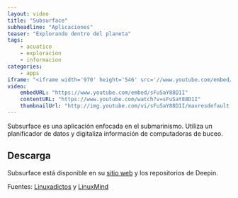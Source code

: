 ```yaml
---
layout: video
title: "Subsurface"
subheadline: "Aplicaciones"
teaser: "Explorando dentro del planeta"
tags:
    - acuatico
    - exploracion
    - informacion
categories:
    - apps
iframe: "<iframe width='970' height='546' src='//www.youtube.com/embed/sFuSaY88D1I' frameborder='0' allowfullscreen></iframe>"
video:
    embedURL: "https://www.youtube.com/embed/sFuSaY88D1I"
    contentURL: "https://www.youtube.com/watch?v=sFuSaY88D1I"
    thumbnailUrl: "http://img.youtube.com/vi/sFuSaY88D1I/maxresdefault.jpg"
---
```

<!--more-->

Subsurface es una aplicación enfocada en el submarinismo. Utiliza un planificador de datos y digitaliza información de computadoras de buceo.

## Descarga

Subsurface está disponible en su [sitio web](https://subsurface-divelog.org/es/) y los repositorios de Deepin.

Fuentes: [Linuxadictos](https://www.linuxadictos.com/subsurface-4-7-1-linus-torvalds-lanza-una-nueva-version-mejorada.html) y [LinuxMind](https://www.youtube.com/channel/UCdhFR7qIzP2PEuUtmWenXqw)
